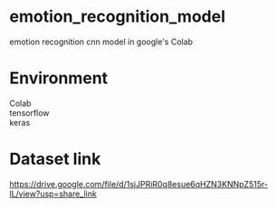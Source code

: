 # emotion_recognition_model
emotion recognition cnn model in google's Colab

# Environment
Colab <br>
tensorflow <br>
keras <br>

# Dataset link
https://drive.google.com/file/d/1sjJPRiR0q8esue6qHZN3KNNpZ515r-lL/view?usp=share_link
